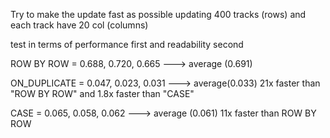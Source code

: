 Try to make the update fast as possible
updating 400 tracks (rows) and each track have 20 col (columns)


test in terms of performance first and readability second

ROW BY ROW = 0.688, 0.720, 0.665 ---> average (0.691)

ON_DUPLICATE = 0.047, 0.023, 0.031 ---> average(0.033) 21x faster than "ROW BY ROW" and 1.8x faster than "CASE"

CASE = 0.065, 0.058, 0.062 ---> average (0.061) 11x faster than ROW BY ROW
